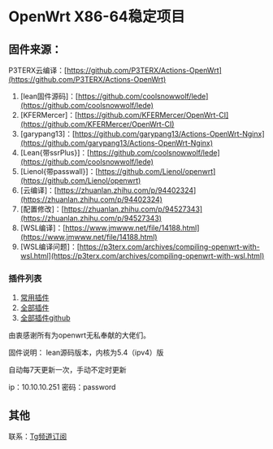 # OpenWrt X86-64稳定项目

## 固件来源：

P3TERX云编译：[https://github.com/P3TERX/Actions-OpenWrt](https://github.com/P3TERX/Actions-OpenWrt)

1. [lean固件源码]：[https://github.com/coolsnowwolf/lede](https://github.com/coolsnowwolf/lede)
2. [KFERMercer]：[https://github.com/KFERMercer/OpenWrt-CI](https://github.com/KFERMercer/OpenWrt-CI)
3. [garypang13]：[https://github.com/garypang13/Actions-OpenWrt-Nginx](https://github.com/garypang13/Actions-OpenWrt-Nginx)
4. [Lean{带ssrPlus}]：[https://github.com/coolsnowwolf/lede](https://github.com/coolsnowwolf/lede)
5. [Lienol{带passwall}]：[https://github.com/Lienol/openwrt](https://github.com/Lienol/openwrt)
6. [云编译]：[https://zhuanlan.zhihu.com/p/94402324](https://zhuanlan.zhihu.com/p/94402324)
7. [配置修改]：[https://zhuanlan.zhihu.com/p/94527343](https://zhuanlan.zhihu.com/p/94527343)
8. [WSL编译]：[https://www.jmwww.net/file/14188.html](https://www.jmwww.net/file/14188.html) 
9. [WSL编译问题]：[https://p3terx.com/archives/compiling-openwrt-with-wsl.html](https://p3terx.com/archives/compiling-openwrt-with-wsl.html) 

### 插件列表
1. [常用插件](https://github.com/coolsnowwolf/lede/wiki/%E5%B8%B8%E7%94%A8%E6%8F%92%E4%BB%B6%E5%BA%94%E7%94%A8%E8%AF%B4%E6%98%8E)
2. [全部插件](https://www.right.com.cn/forum/thread-3682029-1-1.html)
3. [全部插件github](https://github.com/RealKiro/gitblog/issues/4)

由衷感谢所有为openwrt无私奉献的大佬们。

固件说明：
lean源码版本，内核为5.4（ipv4）版

自动每7天更新一次，手动不定时更新

ip：10.10.10.251 密码：password
## 其他
联系：[Tg频道订阅](https://t.me/six_cloud)

